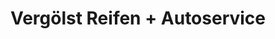---
title: "Vergölst Reifen + Autoservice"
url: /koethen-anhalt/vergoelst-reifen-autoservice/
shop: Autowerkstatt
---